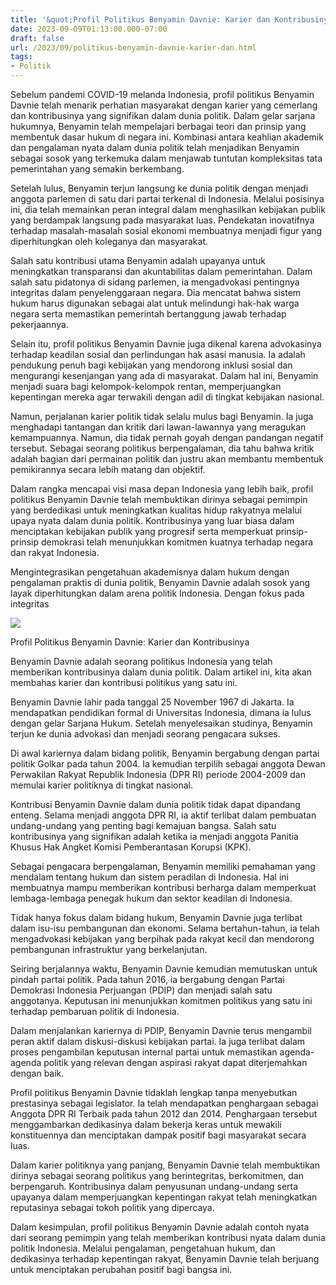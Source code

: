 ```yaml
---
title: '&quot;Profil Politikus Benyamin Davnie: Karier dan Kontribusinya&quot;'
date: 2023-09-09T01:13:00.000-07:00
draft: false
url: /2023/09/politikus-benyamin-davnie-karier-dan.html
tags: 
- Politik
---
```


  

Sebelum pandemi COVID-19 melanda Indonesia, profil politikus Benyamin Davnie telah menarik perhatian masyarakat dengan karier yang cemerlang dan kontribusinya yang signifikan dalam dunia politik. Dalam gelar sarjana hukumnya, Benyamin telah mempelajari berbagai teori dan prinsip yang membentuk dasar hukum di negara ini. Kombinasi antara keahlian akademik dan pengalaman nyata dalam dunia politik telah menjadikan Benyamin sebagai sosok yang terkemuka dalam menjawab tuntutan kompleksitas tata pemerintahan yang semakin berkembang.

  

Setelah lulus, Benyamin terjun langsung ke dunia politik dengan menjadi anggota parlemen di satu dari partai terkenal di Indonesia. Melalui posisinya ini, dia telah memainkan peran integral dalam menghasilkan kebijakan publik yang berdampak langsung pada masyarakat luas. Pendekatan inovatifnya terhadap masalah-masalah sosial ekonomi membuatnya menjadi figur yang diperhitungkan oleh koleganya dan masyarakat.

  

Salah satu kontribusi utama Benyamin adalah upayanya untuk meningkatkan transparansi dan akuntabilitas dalam pemerintahan. Dalam salah satu pidatonya di sidang parlemen, ia mengadvokasi pentingnya integritas dalam penyelenggaraan negara. Dia mencatat bahwa sistem hukum harus digunakan sebagai alat untuk melindungi hak-hak warga negara serta memastikan pemerintah bertanggung jawab terhadap pekerjaannya.

  

Selain itu, profil politikus Benyamin Davnie juga dikenal karena advokasinya terhadap keadilan sosial dan perlindungan hak asasi manusia. Ia adalah pendukung penuh bagi kebijakan yang mendorong inklusi sosial dan mengurangi kesenjangan yang ada di masyarakat. Dalam hal ini, Benyamin menjadi suara bagi kelompok-kelompok rentan, memperjuangkan kepentingan mereka agar terwakili dengan adil di tingkat kebijakan nasional.

  

Namun, perjalanan karier politik tidak selalu mulus bagi Benyamin. Ia juga menghadapi tantangan dan kritik dari lawan-lawannya yang meragukan kemampuannya. Namun, dia tidak pernah goyah dengan pandangan negatif tersebut. Sebagai seorang politikus berpengalaman, dia tahu bahwa kritik adalah bagian dari permainan politik dan justru akan membantu membentuk pemikirannya secara lebih matang dan objektif.

  

Dalam rangka mencapai visi masa depan Indonesia yang lebih baik, profil politikus Benyamin Davnie telah membuktikan dirinya sebagai pemimpin yang berdedikasi untuk meningkatkan kualitas hidup rakyatnya melalui upaya nyata dalam dunia politik. Kontribusinya yang luar biasa dalam menciptakan kebijakan publik yang progresif serta memperkuat prinsip-prinsip demokrasi telah menunjukkan komitmen kuatnya terhadap negara dan rakyat Indonesia.

  

Mengintegrasikan pengetahuan akademisnya dalam hukum dengan pengalaman praktis di dunia politik, Benyamin Davnie adalah sosok yang layak diperhitungkan dalam arena politik Indonesia. Dengan fokus pada integritas

  

![](https://www.tagar.id/Asset/uploads2019/1595926592264-benyamin-davnie.jpg)

  

Profil Politikus Benyamin Davnie: Karier dan Kontribusinya

  

Benyamin Davnie adalah seorang politikus Indonesia yang telah memberikan kontribusinya dalam dunia politik. Dalam artikel ini, kita akan membahas karier dan kontribusi politikus yang satu ini.

  

Benyamin Davnie lahir pada tanggal 25 November 1967 di Jakarta. Ia mendapatkan pendidikan formal di Universitas Indonesia, dimana ia lulus dengan gelar Sarjana Hukum. Setelah menyelesaikan studinya, Benyamin terjun ke dunia advokasi dan menjadi seorang pengacara sukses.

  

Di awal kariernya dalam bidang politik, Benyamin bergabung dengan partai politik Golkar pada tahun 2004. Ia kemudian terpilih sebagai anggota Dewan Perwakilan Rakyat Republik Indonesia (DPR RI) periode 2004-2009 dan memulai karier politiknya di tingkat nasional.

  

Kontribusi Benyamin Davnie dalam dunia politik tidak dapat dipandang enteng. Selama menjadi anggota DPR RI, ia aktif terlibat dalam pembuatan undang-undang yang penting bagi kemajuan bangsa. Salah satu kontribusinya yang signifikan adalah ketika ia menjadi anggota Panitia Khusus Hak Angket Komisi Pemberantasan Korupsi (KPK).

  

Sebagai pengacara berpengalaman, Benyamin memiliki pemahaman yang mendalam tentang hukum dan sistem peradilan di Indonesia. Hal ini membuatnya mampu memberikan kontribusi berharga dalam memperkuat lembaga-lembaga penegak hukum dan sektor keadilan di Indonesia.

  

Tidak hanya fokus dalam bidang hukum, Benyamin Davnie juga terlibat dalam isu-isu pembangunan dan ekonomi. Selama bertahun-tahun, ia telah mengadvokasi kebijakan yang berpihak pada rakyat kecil dan mendorong pembangunan infrastruktur yang berkelanjutan.

  

Seiring berjalannya waktu, Benyamin Davnie kemudian memutuskan untuk pindah partai politik. Pada tahun 2016, ia bergabung dengan Partai Demokrasi Indonesia Perjuangan (PDIP) dan menjadi salah satu anggotanya. Keputusan ini menunjukkan komitmen politikus yang satu ini terhadap pembaruan politik di Indonesia.

  

Dalam menjalankan kariernya di PDIP, Benyamin Davnie terus mengambil peran aktif dalam diskusi-diskusi kebijakan partai. Ia juga terlibat dalam proses pengambilan keputusan internal partai untuk memastikan agenda-agenda politik yang relevan dengan aspirasi rakyat dapat diterjemahkan dengan baik.

  

Profil politikus Benyamin Davnie tidaklah lengkap tanpa menyebutkan prestasinya sebagai legislator. Ia telah mendapatkan penghargaan sebagai Anggota DPR RI Terbaik pada tahun 2012 dan 2014. Penghargaan tersebut menggambarkan dedikasinya dalam bekerja keras untuk mewakili konstituennya dan menciptakan dampak positif bagi masyarakat secara luas.

  

Dalam karier politiknya yang panjang, Benyamin Davnie telah membuktikan dirinya sebagai seorang politikus yang berintegritas, berkomitmen, dan berpengaruh. Kontribusinya dalam penyusunan undang-undang serta upayanya dalam memperjuangkan kepentingan rakyat telah meningkatkan reputasinya sebagai tokoh politik yang dipercaya.

  

Dalam kesimpulan, profil politikus Benyamin Davnie adalah contoh nyata dari seorang pemimpin yang telah memberikan kontribusi nyata dalam dunia politik Indonesia. Melalui pengalaman, pengetahuan hukum, dan dedikasinya terhadap kepentingan rakyat, Benyamin Davnie telah berjuang untuk menciptakan perubahan positif bagi bangsa ini.